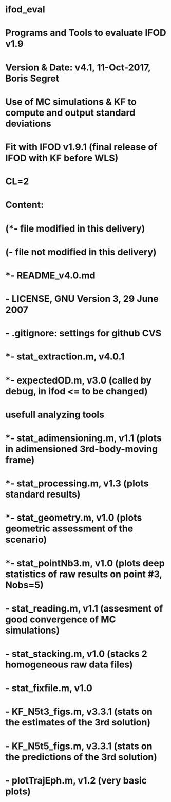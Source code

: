 # ifod_eval
# Programs and Tools to evaluate IFOD v1.9
# Version & Date:   v4.1, 11-Oct-2017, Boris Segret
#                   Use of MC simulations & KF to compute and output standard deviations
#                   Fit with IFOD v1.9.1 (final release of IFOD with KF before WLS)
# CL=2

# Content:
# (*- file modified in this delivery)
# (-  file not modified in this delivery)

# *- README_v4.0.md
# - LICENSE, GNU Version 3, 29 June 2007
# - .gitignore: settings for github CVS
# *- stat_extraction.m, v4.0.1
# *- expectedOD.m, v3.0 (called by debug, in ifod <= to be changed)

# usefull analyzing tools
# *- stat_adimensioning.m, v1.1 (plots in adimensioned 3rd-body-moving frame)
# *- stat_processing.m, v1.3 (plots standard results)
# *- stat_geometry.m, v1.0 (plots geometric assessment of the scenario)
# *- stat_pointNb3.m, v1.0 (plots deep statistics of raw results on point #3, Nobs=5)
# - stat_reading.m, v1.1 (assesment of good convergence of MC simulations)
# - stat_stacking.m, v1.0 (stacks 2 homogeneous raw data files)
# - stat_fixfile.m, v1.0
# - KF_N5t3_figs.m, v3.3.1 (stats on the estimates of the 3rd solution)
# - KF_N5t5_figs.m, v3.3.1 (stats on the predictions of the 3rd solution)
# - plotTrajEph.m, v1.2 (very basic plots)

